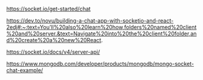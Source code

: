 

https://socket.io/get-started/chat

https://dev.to/novu/building-a-chat-app-with-socketio-and-react-2edj#:~:text=You'll%20also%20learn%20how,folders%20named%20client%20and%20server.&text=Navigate%20into%20the%20client%20folder,and%20create%20a%20new%20React.

https://socket.io/docs/v4/server-api/

https://www.mongodb.com/developer/products/mongodb/mongo-socket-chat-example/